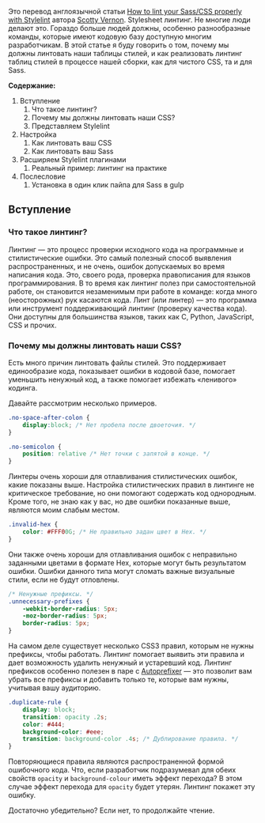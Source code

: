 Это перевод англоязычной статьи [How to lint your Sass/CSS properly with Stylelint](http://www.creativenightly.com/2016/02/How-to-lint-your-css-with-stylelint/) автора [Scotty Vernon](https://twitter.com/KingScooty). Stylesheet линтинг. Не многие люди делают это. Гораздо больше людей должны, особенно разнообразные команды, которые имеют кодовую базу доступную многим разработчикам. В этой статье я буду говорить о том, почему мы должны линтовать наши таблицы стилей, и как реализовать линтинг таблиц стилей в процессе нашей сборки, как для чистого CSS, та и для Sass. 

**Содержание:**

1.  Вступление
    1.  Что такое линтинг?
    2.  Почему мы должны линтовать наши CSS?
    3.  Представляем Stylelint
2.  Настройка
    1.  Как линтовать ваш CSS
    2.  Как линтовать ваш Sass
3.  Расширяем Stylelint плагинами
    1.  Реальный пример: линтинг на практике
4.  Послесловие
    1.  Установка в один клик пайпа для Sass в gulp

## Вступление

### Что такое линтинг?

Линтинг — это процесс проверки исходного кода на программные и стилистические ошибки. Это самый полезный способ выявления распространенных, и не очень, ошибок допускаемых во время написания кода. Это, своего рода, проверка правописания для языков программирования. В то время как линтинг полез при самостоятельной работе, он становится незаменимым при работе в команде: когда много (неосторожных) рук касаются кода. Линт (или линтер) — это программа или инструмент поддерживающий линтинг (проверку качества кода). Они доступны для большинства языков, таких как C, Python, JavaScript, CSS и прочих.

### Почему мы должны линтовать наши CSS?

Есть много причин линтовать файлы стилей. Это поддерживает единообразие кода, показывает ошибки в кодовой базе, помогает уменьшить ненужный код, а также помогает избежать «ленивого» кодинга.

Давайте рассмотрим несколько примеров.

```css
.no-space-after-colon {
    display:block; /* Нет пробела после двоеточия. */
}

.no-semicolon {
    position: relative /* Нет точки с запятой в конце. */
}
```

Линтеры очень хороши для отлавливания стилистических ошибок, какие показаны выше. Настройка стилистических правил в линтинге не критическое требование, но они помогают содержать код однородным. Кроме того, не знаю как у вас, но две ошибки показанные выше, являются моим слабым местом.

```css
.invalid-hex {
    color: #FFF00G; /* Не правильно задан цвет в Hex. */
}
```

Они также очень хороши для отлавливания ошибок с неправильно заданными цветами в формате Hex, которые могут быть результатом ошибки. Ошибки данного типа могут сломать важные визуальные стили, если не будут отловлены.

```css
/* Ненужные префиксы. */
.unnecessary-prefixes {
    -webkit-border-radius: 5px;
    -moz-border-radius: 5px;
    border-radius: 5px;
}
```
На самом деле существует несколько CSS3 правил, которым не нужны префиксы, чтобы работать. Линтинг помогает выявить эти правила и дает возможность удалить ненужный и устаревший код. Линтинг префиксов особенно полезен в паре с [Autoprefixer](https://github.com/postcss/autoprefixer) — это позволит вам убрать все префиксы и добавить только те, которые вам нужны, учитывая вашу аудиторию.

```css
.duplicate-rule {
    display: block;
    transition: opacity .2s;
    color: #444;
    background-color: #eee;
    transition: background-color .4s; /* Дублирование правила. */
}
```

Повторяющиеся правила являются распространенной формой ошибочного кода. Что, если разработчик подразумевал для обеих свойств `opacity` и `background-colour` иметь эффект перехода? В этом случае эффект перехода для `opacity` будет утерян. Линтинг покажет эту ошибку.

Достаточно убедительно? Если нет, то продолжайте чтение.

